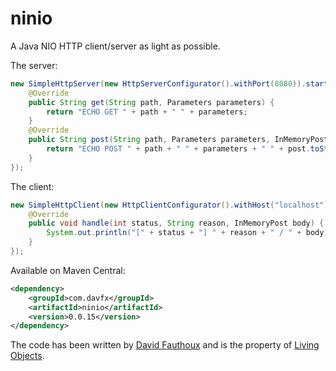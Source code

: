 ninio
=====

A Java NIO HTTP client/server as light as possible.


The server:

```java
new SimpleHttpServer(new HttpServerConfigurator().withPort(8080)).start(new DefaultSimpleHttpServerHandler() {
	@Override
	public String get(String path, Parameters parameters) {
		return "ECHO GET " + path + " " + parameters;
	}
	@Override
	public String post(String path, Parameters parameters, InMemoryPost post) {
		return "ECHO POST " + path + " " + parameters + " " + post.toString();
	}
});
```

The client:

```java
new SimpleHttpClient(new HttpClientConfigurator().withHost("localhost").withPort(8080)).on("/path?foo=bar").send(new SimpleHttpClientHandler() {
	@Override
	public void handle(int status, String reason, InMemoryPost body) {
		System.out.println("[" + status + "] " + reason + " / " + body);
	}
});
```

Available on Maven Central:

```xml
<dependency>
	<groupId>com.davfx</groupId>
	<artifactId>ninio</artifactId>
	<version>0.0.15</version>
</dependency>
```

The code has been written by [David Fauthoux](davfx.com) and is the property of [Living Objects](livingobjects.com).